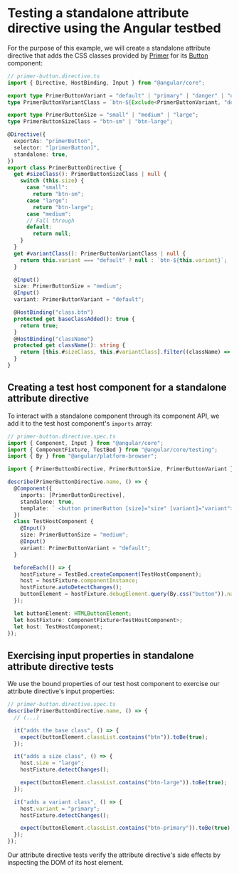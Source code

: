 # Testing a standalone attribute directive using the Angular testbed

For the purpose of this example, we will create a standalone attribute directive
that adds the CSS classes provided by [Primer](https://primer.style/) for its
[Button](https://primer.style/css/components/buttons) component:

```typescript
// primer-button.directive.ts
import { Directive, HostBinding, Input } from "@angular/core";

export type PrimerButtonVariant = "default" | "primary" | "danger" | "outline" | "invisible";
type PrimerButtonVariantClass = `btn-${Exclude<PrimerButtonVariant, "default">}`;

export type PrimerButtonSize = "small" | "medium" | "large";
type PrimerButtonSizeClass = "btn-sm" | "btn-large";

@Directive({
  exportAs: "primerButton",
  selector: "[primerButton]",
  standalone: true,
})
export class PrimerButtonDirective {
  get #sizeClass(): PrimerButtonSizeClass | null {
    switch (this.size) {
      case "small":
        return "btn-sm";
      case "large":
        return "btn-large";
      case "medium":
      // Fall through
      default:
        return null;
    }
  }
  get #variantClass(): PrimerButtonVariantClass | null {
    return this.variant === "default" ? null : `btn-${this.variant}`;
  }

  @Input()
  size: PrimerButtonSize = "medium";
  @Input()
  variant: PrimerButtonVariant = "default";

  @HostBinding("class.btn")
  protected get baseClassAdded(): true {
    return true;
  }
  @HostBinding("className")
  protected get className(): string {
    return [this.#sizeClass, this.#variantClass].filter((className) => className !== null).join("");
  }
}
```

## Creating a test host component for a standalone attribute directive

To interact with a standalone component through its component API, we add it to the test host component's `imports` array:

```typescript {13}
// primer-button.directive.spec.ts
import { Component, Input } from "@angular/core";
import { ComponentFixture, TestBed } from "@angular/core/testing";
import { By } from "@angular/platform-browser";

import { PrimerButtonDirective, PrimerButtonSize, PrimerButtonVariant } from "./primer-button.directive";

describe(PrimerButtonDirective.name, () => {
  @Component({
    imports: [PrimerButtonDirective],
    standalone: true,
    template: ` <button primerButton [size]="size" [variant]="variant">Button</button> `,
  })
  class TestHostComponent {
    @Input()
    size: PrimerButtonSize = "medium";
    @Input()
    variant: PrimerButtonVariant = "default";
  }

  beforeEach(() => {
    hostFixture = TestBed.createComponent(TestHostComponent);
    host = hostFixture.componentInstance;
    hostFixture.autoDetectChanges();
    buttonElement = hostFixture.debugElement.query(By.css("button")).nativeElement;
  });

  let buttonElement: HTMLButtonElement;
  let hostFixture: ComponentFixture<TestHostComponent>;
  let host: TestHostComponent;
});
```

## Exercising input properties in standalone attribute directive tests

We use the bound properties of our test host component to exercise our attribute
directive's input properties:

```typescript
// primer-button.directive.spec.ts
describe(PrimerButtonDirective.name, () => {
  // (...)

  it("adds the base class", () => {
    expect(buttonElement.classList.contains("btn")).toBe(true);
  });

  it("adds a size class", () => {
    host.size = "large";
    hostFixture.detectChanges();

    expect(buttonElement.classList.contains("btn-large")).toBe(true);
  });

  it("adds a variant class", () => {
    host.variant = "primary";
    hostFixture.detectChanges();

    expect(buttonElement.classList.contains("btn-primary")).toBe(true);
  });
});
```

Our attribute directive tests verify the attribute directive's side effects by
inspecting the DOM of its host element.
